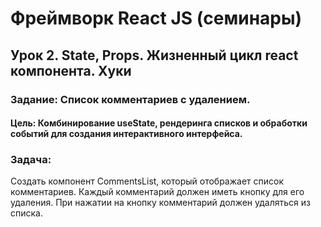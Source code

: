 # Фреймворк React JS (семинары)
## Урок 2. State, Props. Жизненный цикл react компонента. Хуки
### Задание: Список комментариев с удалением.

#### Цель: Комбинирование useState, рендеринга списков и обработки событий для создания интерактивного интерфейса.

### Задача:
Создать компонент CommentsList, который отображает список комментариев. Каждый комментарий должен иметь кнопку для его удаления. При нажатии на кнопку комментарий должен удаляться из списка.